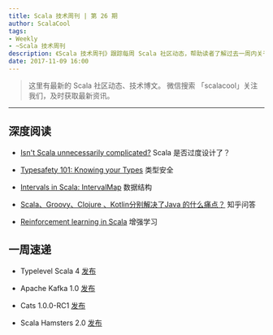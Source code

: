 ```yaml
---
title: Scala 技术周刊 | 第 26 期
author: ScalaCool
tags:
- Weekly
- ~Scala 技术周刊
description: 《Scala 技术周刊》跟踪每周 Scala 社区动态，帮助读者了解过去一周内关于 Scala 发生的事情。
date: 2017-11-09 16:00
---
```


> 这里有最新的 Scala 社区动态、技术博文。
微信搜索 「scalacool」关注我们，及时获取最新资讯。

***

## 深度阅读

- [Isn't Scala unnecessarily complicated?](https://www.quora.com/Isnt-Scala-unnecessarily-complicated)
  Scala 是否过度设计了？

- [Typesafety 101: Knowing your Types](https://www.cakesolutions.net/teamblogs/typesafety-101-knowing-your-types)
  类型安全

- [Intervals in Scala: IntervalMap](https://github.com/rklaehn/intervalset/blob/master/IntervalMap.md#intervalmap)
  数据结构

- [Scala、Groovy、Clojure 、Kotlin分别解决了Java 的什么痛点？](https://www.zhihu.com/question/48633827)
  知乎问答

- [Reinforcement learning in Scala](http://www.scalaformachinelearning.com/2017/10/reinforcement-learning-in-scala.html)
  增强学习

## 一周速递

- Typelevel Scala 4 [发布](https://github.com/typelevel/scala/blob/typelevel-readme/notes/typelevel-4.md)

- Apache Kafka 1.0 [发布](https://t.co/FMDyOxOtD5)

- Cats 1.0.0-RC1 [发布](https://github.com/typelevel/cats/tree/master/scalafix)

- Scala Hamsters 2.0 [发布](https://github.com/scala-hamsters/hamsters)
